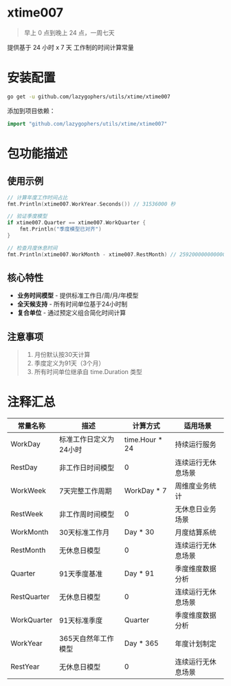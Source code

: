 # xtime007

> 早上 0 点到晚上 24 点，一周七天

提供基于 24 小时 x 7 天 工作制的时间计算常量

# 安装配置

```bash
go get -u github.com/lazygophers/utils/xtime/xtime007
```

添加到项目依赖：
```go
import "github.com/lazygophers/utils/xtime/xtime007"
```
# 包功能描述

## 使用示例

```go
// 计算年度工作时间占比
fmt.Println(xtime007.WorkYear.Seconds()) // 31536000 秒

// 验证季度模型
if xtime007.Quarter == xtime007.WorkQuarter {
    fmt.Println("季度模型已对齐")
}

// 检查月度休息时间
fmt.Println(xtime007.WorkMonth - xtime007.RestMonth) // 2592000000000000 微秒
```

## 核心特性
* **业务时间模型** - 提供标准工作日/周/月/年模型
* **全天候支持** - 所有时间单位基于24小时制
* **复合单位** - 通过预定义组合简化时间计算

## 注意事项
> 1. 月份默认按30天计算
> 2. 季度定义为91天（3个月）
> 3. 所有时间单位继承自 time.Duration 类型

# 注释汇总

| 常量名称     | 描述                     | 计算方式           | 适用场景             |
|--------------|--------------------------|--------------------|----------------------|
| WorkDay      | 标准工作日定义为24小时   | time.Hour * 24     | 持续运行服务         |
| RestDay      | 非工作日时间模型         | 0                  | 连续运行无休息场景   |
| WorkWeek     | 7天完整工作周期          | WorkDay * 7        | 周维度业务统计       |
| RestWeek     | 非工作周时间模型         | 0                  | 无休息日业务场景     |
| WorkMonth    | 30天标准工作月           | Day * 30           | 月度结算系统         |
| RestMonth    | 无休息日模型             | 0                  | 连续运行无休息场景   |
| Quarter      | 91天季度基准             | Day * 91           | 季度维度数据分析     |
| RestQuarter  | 无休息日模型             | 0                  | 连续运行无休息场景   |
| WorkQuarter  | 91天标准季度             | Quarter            | 季度维度数据分析     |
| WorkYear     | 365天自然年工作模型      | Day * 365          | 年度计划制定         |
| RestYear     | 无休息日模型             | 0                  | 连续运行无休息场景   |

